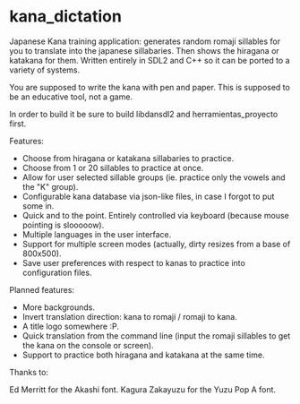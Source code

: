 # kana_dictation
Japanese Kana training application: generates random romaji sillables for you to translate into the japanese sillabaries. Then shows the hiragana or katakana for them. Written entirely in SDL2 and C++ so it can be ported to a variety of systems.

You are supposed to write the kana with pen and paper. This is supposed to be an educative tool, not a game.

In order to build it be sure to build libdansdl2 and herramientas_proyecto first.

Features:

- Choose from hiragana or katakana sillabaries to practice.
- Choose from 1 or 20 sillables to practice at once.
- Allow for user selected sillable groups (ie. practice only the vowels and the "K" group).
- Configurable kana database via json-like files, in case I forgot to put some in.
- Quick and to the point. Entirely controlled via keyboard (because mouse pointing is slooooow).
- Multiple languages in the user interface.
- Support for multiple screen modes (actually, dirty resizes from a base of 800x500).
- Save user preferences with respect to kanas to practice into configuration files.

Planned features:

- More backgrounds.
- Invert translation direction: kana to romaji / romaji to kana.
- A title logo somewhere :P.
- Quick translation from the command line (input the romaji sillables to get the kana on the console or screen).
- Support to practice both hiragana and katakana at the same time.

Thanks to:

Ed Merritt for the Akashi font.
Kagura Zakayuzu for the Yuzu Pop A font.
